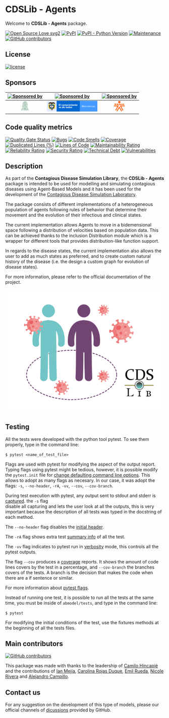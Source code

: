 # CDSLib - Agents

Welcome to **CDSLib - Agents** package.

[![Open Source Love svg2](https://badges.frapsoft.com/os/v2/open-source.svg?v=103)](https://github.com/ellerbrock/open-source-badges/)
[![PyPI](https://img.shields.io/pypi/v/cdslib-agents?color=color=%2310d510)](https://pypi.org/project/cdslib-agents/)
[![PyPI - Python Version](https://img.shields.io/pypi/pyversions/cdslib-agents?color=%2310d510)](https://pypi.org/project/cdslib-agents/)
[![Maintenance](https://img.shields.io/badge/Maintained%3F-yes-green.svg)](https://github.com/fenfisdi/cdslib_agents/graphs/commit-activity)
[![GitHub contributors](https://img.shields.io/github/contributors/fenfisdi/cdslib_agents)](https://github.com/fenfisdi/cdslib_agents/graphs/contributors)

## License

[![license](https://img.shields.io/github/license/fenfisdi/cdslib_agents)](./LICENSE)

## Sponsors

| [![Sponsored by](https://img.shields.io/badge/sponsored%20by-UdeA-yellow)](https://www.udea.edu.co/) | [![Sponsored by](https://img.shields.io/badge/sponsored%20by-minciencias-yellow)](https://minciencias.gov.co/) | [![Sponsored by](https://img.shields.io/badge/sponsored%20by-sena-yellow)](https://www.sena.edu.co/) |
| :---: | :---: | :---: |
| <img src="https://raw.githubusercontent.com/fenfisdi/cdslib_agents/2335693f162e3cca97f7bba8591db9b0076a3823/images/Escudo-UdeA.svg" alt="UdeA logo" height="34"> | <img src="https://raw.githubusercontent.com/fenfisdi/cdslib_agents/1755d1fc4e45e94fcdc4275709b93fdf4eabd5f2/images/Minciencias_Colombia.svg" alt="Minciencias logo" width="160" height="34"> | <img src="https://raw.githubusercontent.com/fenfisdi/cdslib_agents/2335693f162e3cca97f7bba8591db9b0076a3823/images/Sena_Colombia_logo.svg" alt="Sena logo" height="34"> |


## Code quality metrics

[![Quality Gate Status](https://sonarcloud.io/api/project_badges/measure?project=fenfisdi_cdslib_agents&metric=alert_status)](https://sonarcloud.io/summary/new_code?id=fenfisdi_cdslib_agents)
[![Bugs](https://sonarcloud.io/api/project_badges/measure?project=fenfisdi_cdslib_agents&metric=bugs)](https://sonarcloud.io/summary/new_code?id=fenfisdi_cdslib_agents)
[![Code Smells](https://sonarcloud.io/api/project_badges/measure?project=fenfisdi_cdslib_agents&metric=code_smells)](https://sonarcloud.io/summary/new_code?id=fenfisdi_cdslib_agents)
[![Coverage](https://sonarcloud.io/api/project_badges/measure?project=fenfisdi_cdslib_agents&metric=coverage)](https://sonarcloud.io/summary/new_code?id=fenfisdi_cdslib_agents)
[![Duplicated Lines (%)](https://sonarcloud.io/api/project_badges/measure?project=fenfisdi_cdslib_agents&metric=duplicated_lines_density)](https://sonarcloud.io/summary/new_code?id=fenfisdi_cdslib_agents)
[![Lines of Code](https://sonarcloud.io/api/project_badges/measure?project=fenfisdi_cdslib_agents&metric=ncloc)](https://sonarcloud.io/summary/new_code?id=fenfisdi_cdslib_agents)
[![Maintainability Rating](https://sonarcloud.io/api/project_badges/measure?project=fenfisdi_cdslib_agents&metric=sqale_rating)](https://sonarcloud.io/summary/new_code?id=fenfisdi_cdslib_agents)
[![Reliability Rating](https://sonarcloud.io/api/project_badges/measure?project=fenfisdi_cdslib_agents&metric=reliability_rating)](https://sonarcloud.io/summary/new_code?id=fenfisdi_cdslib_agents)
[![Security Rating](https://sonarcloud.io/api/project_badges/measure?project=fenfisdi_cdslib_agents&metric=security_rating)](https://sonarcloud.io/summary/new_code?id=fenfisdi_cdslib_agents)
[![Technical Debt](https://sonarcloud.io/api/project_badges/measure?project=fenfisdi_cdslib_agents&metric=sqale_index)](https://sonarcloud.io/summary/new_code?id=fenfisdi_cdslib_agents)
[![Vulnerabilities](https://sonarcloud.io/api/project_badges/measure?project=fenfisdi_cdslib_agents&metric=vulnerabilities)](https://sonarcloud.io/summary/new_code?id=fenfisdi_cdslib_agents)

## Description

As part of the **Contagious Disease Simulation Library**, the
**CDSLib - Agents** package is intended to be used for modelling and simulating
contagious diseases using Agent-Based Models and it has been used for the development
of the [Contagious Disease Simulation Laboratory](https://github.com/fenfisdi/cdslab).

The package consists of different implementations of a heterogeneous population
of agents following rules of behavior that determine their movement and the evolution
of their infectious and clinical states.

The current implementation allows Agents to move in a bidemensional space following
a distribution of velocities based on population data. This can be achieved thanks to
the inclusion Distribution module which is a wrapper for different tools that provides
distribution-like function support.

In regards to the disease states, the current implementation also allows the user to
add as much states as preferred, and to create custom natural history of the disease
(i.e. the design a custom graph for evolution of disease states).

For more information, please refer to the official documentation of the project.

![repo_logo](https://raw.githubusercontent.com/fenfisdi/cdslib_agents/main/images/CDSLib_agents_white-background.png "CDSLib - Agents Logo")

## Testing

All the tests were developed with the python tool pytest. To see them properly, type
in the command line:

`$ pytest <name_of_test_file>`

Flags are used with pytest for modifying the aspect of the output
report. Typing flags using pytest might be tedious, however, it is possible modify the `pytest.init` file for
[change defaulting command line options](https://docs.pytest.org/en/6.2.x/example/simple.html#how-to-change-command-line-options-defaults). This allows to adopt as many flags
as necesary. In our case, it was adopt the flags: `-s`, `--no-header`, `-rA`, `-vv`,
`--cov`, `--cov-branch`.

During test execution with pytest, any output sent to stdout and stderr is
[captured](https://docs.pytest.org/en/6.2.x/capture.html). the `-s` flag  
disable all capturing and lets the user look at all the outputs, this is very
important because the description of all tests was typed in the docstring of each method.

The `--no-header` flag disables the [initial header](https://docs.pytest.org/en/stable/changelog.html#id33).

The `-rA` flag shows extra test [summary info](https://docs.pytest.org/en/6.2.x/usage.html#detailed-summary-report) of all the test.

The `-vv` flag indicates to pytest run in [verbosity](https://docs.pytest.org/en/latest/how-to/output.html) mode, this controls all the pytest outputs.

The flag `--cov` produces a [coverage](https://pytest-cov.readthedocs.io/en/latest/#welcome-to-pytest-cov-s-documentation) reports. It shows the amount of code lines covers by
the test in a percentage, and `--cov-branch` the branches covers of the tests. A branch is
the decision that makes the code when there are a if sentence or similar.

For more information about [pytest flags](https://docs.pytest.org/en/6.2.x/usage.html).

Instead of running one test, it is possible to run all the tests at the same time, you must be inside of `abmodel/tests`, and type in the command line:

`$ pytest`

For modifying the initial conditions of the test, use the fixtures methods at the beginning
of all the tests files.

## Main contributors

[![GitHub contributors](https://img.shields.io/github/contributors/fenfisdi/cdslib_agents)](https://github.com/fenfisdi/cdslib_agents/graphs/contributors)

This package was made with thanks to the leadership of
[Camilo Hincapié](https://www.linkedin.com/in/camilo-hincapie-gutierrez/)
and the contributions of
[Ian Mejía](https://github.com/IanMejia),
[Carolina Rojas Duque](https://github.com/carolinarojasd),
[Emil Rueda](https://www.linkedin.com/in/emil-rueda-424012207/),
[Nicole Rivera](https://github.com/nicolerivera1) and
[Alejandro Campillo](https://www.linkedin.com/in/alucardcampillo/).

## Contact us

For any suggestion on the development of this type of models, please our official
channels of [dicussions](https://github.com/fenfisdi/cdslib_agents/discussions)
provided by GitHub.
